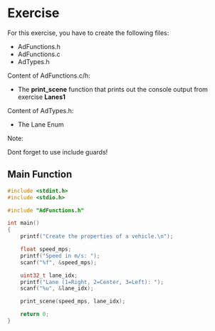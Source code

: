 # Exercise

For this exercise, you have to create the following files:

- AdFunctions.h
- AdFunctions.c
- AdTypes.h

Content of AdFunctions.c/h:

- The **print_scene** function that prints out the console output from exercise **Lanes1**

Content of AdTypes.h:

- The Lane Enum

Note:

Dont forget to use include guards!

## Main Function

```cpp
#include <stdint.h>
#include <stdio.h>

#include "AdFunctions.h"

int main()
{
    printf("Create the properties of a vehicle.\n");

    float speed_mps;
    printf("Speed in m/s: ");
    scanf("%f", &speed_mps);

    uint32_t lane_idx;
    printf("Lane (1=Right, 2=Center, 3=Left): ");
    scanf("%u", &lane_idx);

    print_scene(speed_mps, lane_idx);

    return 0;
}
```
